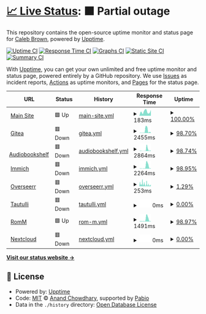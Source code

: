 # [📈 Live Status](https://caleb-brown.github.io/upptime): <!--live status--> **🟧 Partial outage**

This repository contains the open-source uptime monitor and status page for [Caleb Brown](https://caleb-brown.dev), powered by [Upptime](https://github.com/upptime/upptime).

[![Uptime CI](https://github.com/caleb-brown/upptime/workflows/Uptime%20CI/badge.svg)](https://github.com/caleb-brown/upptime/actions?query=workflow%3A%22Uptime+CI%22)
[![Response Time CI](https://github.com/caleb-brown/upptime/workflows/Response%20Time%20CI/badge.svg)](https://github.com/caleb-brown/upptime/actions?query=workflow%3A%22Response+Time+CI%22)
[![Graphs CI](https://github.com/caleb-brown/upptime/workflows/Graphs%20CI/badge.svg)](https://github.com/caleb-brown/upptime/actions?query=workflow%3A%22Graphs+CI%22)
[![Static Site CI](https://github.com/caleb-brown/upptime/workflows/Static%20Site%20CI/badge.svg)](https://github.com/caleb-brown/upptime/actions?query=workflow%3A%22Static+Site+CI%22)
[![Summary CI](https://github.com/caleb-brown/upptime/workflows/Summary%20CI/badge.svg)](https://github.com/caleb-brown/upptime/actions?query=workflow%3A%22Summary+CI%22)

With [Upptime](https://upptime.js.org), you can get your own unlimited and free uptime monitor and status page, powered entirely by a GitHub repository. We use [Issues](https://github.com/caleb-brown/upptime/issues) as incident reports, [Actions](https://github.com/caleb-brown/upptime/actions) as uptime monitors, and [Pages](https://caleb-brown.github.io/upptime) for the status page.

<!--start: status pages-->
<!-- This summary is generated by Upptime (https://github.com/upptime/upptime) -->
<!-- Do not edit this manually, your changes will be overwritten -->
<!-- prettier-ignore -->
| URL | Status | History | Response Time | Uptime |
| --- | ------ | ------- | ------------- | ------ |
| <img alt="" src="https://icons.duckduckgo.com/ip3/caleb-brown.dev.ico" height="13"> [Main Site](https://caleb-brown.dev) | 🟩 Up | [main-site.yml](https://github.com/caleb-brown/upptime/commits/HEAD/history/main-site.yml) | <details><summary><img alt="Response time graph" src="./graphs/main-site/response-time-week.png" height="20"> 183ms</summary><br><a href="https://status.caleb-brown.dev/history/main-site"><img alt="Response time 149" src="https://img.shields.io/endpoint?url=https%3A%2F%2Fraw.githubusercontent.com%2Fcaleb-brown%2Fupptime%2FHEAD%2Fapi%2Fmain-site%2Fresponse-time.json"></a><br><a href="https://status.caleb-brown.dev/history/main-site"><img alt="24-hour response time 257" src="https://img.shields.io/endpoint?url=https%3A%2F%2Fraw.githubusercontent.com%2Fcaleb-brown%2Fupptime%2FHEAD%2Fapi%2Fmain-site%2Fresponse-time-day.json"></a><br><a href="https://status.caleb-brown.dev/history/main-site"><img alt="7-day response time 183" src="https://img.shields.io/endpoint?url=https%3A%2F%2Fraw.githubusercontent.com%2Fcaleb-brown%2Fupptime%2FHEAD%2Fapi%2Fmain-site%2Fresponse-time-week.json"></a><br><a href="https://status.caleb-brown.dev/history/main-site"><img alt="30-day response time 150" src="https://img.shields.io/endpoint?url=https%3A%2F%2Fraw.githubusercontent.com%2Fcaleb-brown%2Fupptime%2FHEAD%2Fapi%2Fmain-site%2Fresponse-time-month.json"></a><br><a href="https://status.caleb-brown.dev/history/main-site"><img alt="1-year response time 149" src="https://img.shields.io/endpoint?url=https%3A%2F%2Fraw.githubusercontent.com%2Fcaleb-brown%2Fupptime%2FHEAD%2Fapi%2Fmain-site%2Fresponse-time-year.json"></a></details> | <details><summary><a href="https://status.caleb-brown.dev/history/main-site">100.00%</a></summary><a href="https://status.caleb-brown.dev/history/main-site"><img alt="All-time uptime 100.00%" src="https://img.shields.io/endpoint?url=https%3A%2F%2Fraw.githubusercontent.com%2Fcaleb-brown%2Fupptime%2FHEAD%2Fapi%2Fmain-site%2Fuptime.json"></a><br><a href="https://status.caleb-brown.dev/history/main-site"><img alt="24-hour uptime 100.00%" src="https://img.shields.io/endpoint?url=https%3A%2F%2Fraw.githubusercontent.com%2Fcaleb-brown%2Fupptime%2FHEAD%2Fapi%2Fmain-site%2Fuptime-day.json"></a><br><a href="https://status.caleb-brown.dev/history/main-site"><img alt="7-day uptime 100.00%" src="https://img.shields.io/endpoint?url=https%3A%2F%2Fraw.githubusercontent.com%2Fcaleb-brown%2Fupptime%2FHEAD%2Fapi%2Fmain-site%2Fuptime-week.json"></a><br><a href="https://status.caleb-brown.dev/history/main-site"><img alt="30-day uptime 100.00%" src="https://img.shields.io/endpoint?url=https%3A%2F%2Fraw.githubusercontent.com%2Fcaleb-brown%2Fupptime%2FHEAD%2Fapi%2Fmain-site%2Fuptime-month.json"></a><br><a href="https://status.caleb-brown.dev/history/main-site"><img alt="1-year uptime 100.00%" src="https://img.shields.io/endpoint?url=https%3A%2F%2Fraw.githubusercontent.com%2Fcaleb-brown%2Fupptime%2FHEAD%2Fapi%2Fmain-site%2Fuptime-year.json"></a></details>
| <img alt="" src="https://icons.duckduckgo.com/ip3/projects.caleb-brown.dev.ico" height="13"> [Gitea](https://projects.caleb-brown.dev) | 🟥 Down | [gitea.yml](https://github.com/caleb-brown/upptime/commits/HEAD/history/gitea.yml) | <details><summary><img alt="Response time graph" src="./graphs/gitea/response-time-week.png" height="20"> 2455ms</summary><br><a href="https://status.caleb-brown.dev/history/gitea"><img alt="Response time 783" src="https://img.shields.io/endpoint?url=https%3A%2F%2Fraw.githubusercontent.com%2Fcaleb-brown%2Fupptime%2FHEAD%2Fapi%2Fgitea%2Fresponse-time.json"></a><br><a href="https://status.caleb-brown.dev/history/gitea"><img alt="24-hour response time 445" src="https://img.shields.io/endpoint?url=https%3A%2F%2Fraw.githubusercontent.com%2Fcaleb-brown%2Fupptime%2FHEAD%2Fapi%2Fgitea%2Fresponse-time-day.json"></a><br><a href="https://status.caleb-brown.dev/history/gitea"><img alt="7-day response time 2455" src="https://img.shields.io/endpoint?url=https%3A%2F%2Fraw.githubusercontent.com%2Fcaleb-brown%2Fupptime%2FHEAD%2Fapi%2Fgitea%2Fresponse-time-week.json"></a><br><a href="https://status.caleb-brown.dev/history/gitea"><img alt="30-day response time 1555" src="https://img.shields.io/endpoint?url=https%3A%2F%2Fraw.githubusercontent.com%2Fcaleb-brown%2Fupptime%2FHEAD%2Fapi%2Fgitea%2Fresponse-time-month.json"></a><br><a href="https://status.caleb-brown.dev/history/gitea"><img alt="1-year response time 783" src="https://img.shields.io/endpoint?url=https%3A%2F%2Fraw.githubusercontent.com%2Fcaleb-brown%2Fupptime%2FHEAD%2Fapi%2Fgitea%2Fresponse-time-year.json"></a></details> | <details><summary><a href="https://status.caleb-brown.dev/history/gitea">98.70%</a></summary><a href="https://status.caleb-brown.dev/history/gitea"><img alt="All-time uptime 84.07%" src="https://img.shields.io/endpoint?url=https%3A%2F%2Fraw.githubusercontent.com%2Fcaleb-brown%2Fupptime%2FHEAD%2Fapi%2Fgitea%2Fuptime.json"></a><br><a href="https://status.caleb-brown.dev/history/gitea"><img alt="24-hour uptime 99.76%" src="https://img.shields.io/endpoint?url=https%3A%2F%2Fraw.githubusercontent.com%2Fcaleb-brown%2Fupptime%2FHEAD%2Fapi%2Fgitea%2Fuptime-day.json"></a><br><a href="https://status.caleb-brown.dev/history/gitea"><img alt="7-day uptime 98.70%" src="https://img.shields.io/endpoint?url=https%3A%2F%2Fraw.githubusercontent.com%2Fcaleb-brown%2Fupptime%2FHEAD%2Fapi%2Fgitea%2Fuptime-week.json"></a><br><a href="https://status.caleb-brown.dev/history/gitea"><img alt="30-day uptime 81.23%" src="https://img.shields.io/endpoint?url=https%3A%2F%2Fraw.githubusercontent.com%2Fcaleb-brown%2Fupptime%2FHEAD%2Fapi%2Fgitea%2Fuptime-month.json"></a><br><a href="https://status.caleb-brown.dev/history/gitea"><img alt="1-year uptime 84.07%" src="https://img.shields.io/endpoint?url=https%3A%2F%2Fraw.githubusercontent.com%2Fcaleb-brown%2Fupptime%2FHEAD%2Fapi%2Fgitea%2Fuptime-year.json"></a></details>
| <img alt="" src="https://icons.duckduckgo.com/ip3/abs.caleb-brown.dev.ico" height="13"> [Audiobookshelf](https://abs.caleb-brown.dev) | 🟥 Down | [audiobookshelf.yml](https://github.com/caleb-brown/upptime/commits/HEAD/history/audiobookshelf.yml) | <details><summary><img alt="Response time graph" src="./graphs/audiobookshelf/response-time-week.png" height="20"> 2864ms</summary><br><a href="https://status.caleb-brown.dev/history/audiobookshelf"><img alt="Response time 554" src="https://img.shields.io/endpoint?url=https%3A%2F%2Fraw.githubusercontent.com%2Fcaleb-brown%2Fupptime%2FHEAD%2Fapi%2Faudiobookshelf%2Fresponse-time.json"></a><br><a href="https://status.caleb-brown.dev/history/audiobookshelf"><img alt="24-hour response time 886" src="https://img.shields.io/endpoint?url=https%3A%2F%2Fraw.githubusercontent.com%2Fcaleb-brown%2Fupptime%2FHEAD%2Fapi%2Faudiobookshelf%2Fresponse-time-day.json"></a><br><a href="https://status.caleb-brown.dev/history/audiobookshelf"><img alt="7-day response time 2864" src="https://img.shields.io/endpoint?url=https%3A%2F%2Fraw.githubusercontent.com%2Fcaleb-brown%2Fupptime%2FHEAD%2Fapi%2Faudiobookshelf%2Fresponse-time-week.json"></a><br><a href="https://status.caleb-brown.dev/history/audiobookshelf"><img alt="30-day response time 1566" src="https://img.shields.io/endpoint?url=https%3A%2F%2Fraw.githubusercontent.com%2Fcaleb-brown%2Fupptime%2FHEAD%2Fapi%2Faudiobookshelf%2Fresponse-time-month.json"></a><br><a href="https://status.caleb-brown.dev/history/audiobookshelf"><img alt="1-year response time 554" src="https://img.shields.io/endpoint?url=https%3A%2F%2Fraw.githubusercontent.com%2Fcaleb-brown%2Fupptime%2FHEAD%2Fapi%2Faudiobookshelf%2Fresponse-time-year.json"></a></details> | <details><summary><a href="https://status.caleb-brown.dev/history/audiobookshelf">98.74%</a></summary><a href="https://status.caleb-brown.dev/history/audiobookshelf"><img alt="All-time uptime 12.82%" src="https://img.shields.io/endpoint?url=https%3A%2F%2Fraw.githubusercontent.com%2Fcaleb-brown%2Fupptime%2FHEAD%2Fapi%2Faudiobookshelf%2Fuptime.json"></a><br><a href="https://status.caleb-brown.dev/history/audiobookshelf"><img alt="24-hour uptime 99.87%" src="https://img.shields.io/endpoint?url=https%3A%2F%2Fraw.githubusercontent.com%2Fcaleb-brown%2Fupptime%2FHEAD%2Fapi%2Faudiobookshelf%2Fuptime-day.json"></a><br><a href="https://status.caleb-brown.dev/history/audiobookshelf"><img alt="7-day uptime 98.74%" src="https://img.shields.io/endpoint?url=https%3A%2F%2Fraw.githubusercontent.com%2Fcaleb-brown%2Fupptime%2FHEAD%2Fapi%2Faudiobookshelf%2Fuptime-week.json"></a><br><a href="https://status.caleb-brown.dev/history/audiobookshelf"><img alt="30-day uptime 57.38%" src="https://img.shields.io/endpoint?url=https%3A%2F%2Fraw.githubusercontent.com%2Fcaleb-brown%2Fupptime%2FHEAD%2Fapi%2Faudiobookshelf%2Fuptime-month.json"></a><br><a href="https://status.caleb-brown.dev/history/audiobookshelf"><img alt="1-year uptime 12.82%" src="https://img.shields.io/endpoint?url=https%3A%2F%2Fraw.githubusercontent.com%2Fcaleb-brown%2Fupptime%2FHEAD%2Fapi%2Faudiobookshelf%2Fuptime-year.json"></a></details>
| <img alt="" src="https://icons.duckduckgo.com/ip3/photos.caleb-brown.dev.ico" height="13"> [Immich](https://photos.caleb-brown.dev) | 🟥 Down | [immich.yml](https://github.com/caleb-brown/upptime/commits/HEAD/history/immich.yml) | <details><summary><img alt="Response time graph" src="./graphs/immich/response-time-week.png" height="20"> 2264ms</summary><br><a href="https://status.caleb-brown.dev/history/immich"><img alt="Response time 598" src="https://img.shields.io/endpoint?url=https%3A%2F%2Fraw.githubusercontent.com%2Fcaleb-brown%2Fupptime%2FHEAD%2Fapi%2Fimmich%2Fresponse-time.json"></a><br><a href="https://status.caleb-brown.dev/history/immich"><img alt="24-hour response time 590" src="https://img.shields.io/endpoint?url=https%3A%2F%2Fraw.githubusercontent.com%2Fcaleb-brown%2Fupptime%2FHEAD%2Fapi%2Fimmich%2Fresponse-time-day.json"></a><br><a href="https://status.caleb-brown.dev/history/immich"><img alt="7-day response time 2264" src="https://img.shields.io/endpoint?url=https%3A%2F%2Fraw.githubusercontent.com%2Fcaleb-brown%2Fupptime%2FHEAD%2Fapi%2Fimmich%2Fresponse-time-week.json"></a><br><a href="https://status.caleb-brown.dev/history/immich"><img alt="30-day response time 1171" src="https://img.shields.io/endpoint?url=https%3A%2F%2Fraw.githubusercontent.com%2Fcaleb-brown%2Fupptime%2FHEAD%2Fapi%2Fimmich%2Fresponse-time-month.json"></a><br><a href="https://status.caleb-brown.dev/history/immich"><img alt="1-year response time 598" src="https://img.shields.io/endpoint?url=https%3A%2F%2Fraw.githubusercontent.com%2Fcaleb-brown%2Fupptime%2FHEAD%2Fapi%2Fimmich%2Fresponse-time-year.json"></a></details> | <details><summary><a href="https://status.caleb-brown.dev/history/immich">98.95%</a></summary><a href="https://status.caleb-brown.dev/history/immich"><img alt="All-time uptime 90.97%" src="https://img.shields.io/endpoint?url=https%3A%2F%2Fraw.githubusercontent.com%2Fcaleb-brown%2Fupptime%2FHEAD%2Fapi%2Fimmich%2Fuptime.json"></a><br><a href="https://status.caleb-brown.dev/history/immich"><img alt="24-hour uptime 99.97%" src="https://img.shields.io/endpoint?url=https%3A%2F%2Fraw.githubusercontent.com%2Fcaleb-brown%2Fupptime%2FHEAD%2Fapi%2Fimmich%2Fuptime-day.json"></a><br><a href="https://status.caleb-brown.dev/history/immich"><img alt="7-day uptime 98.95%" src="https://img.shields.io/endpoint?url=https%3A%2F%2Fraw.githubusercontent.com%2Fcaleb-brown%2Fupptime%2FHEAD%2Fapi%2Fimmich%2Fuptime-week.json"></a><br><a href="https://status.caleb-brown.dev/history/immich"><img alt="30-day uptime 91.75%" src="https://img.shields.io/endpoint?url=https%3A%2F%2Fraw.githubusercontent.com%2Fcaleb-brown%2Fupptime%2FHEAD%2Fapi%2Fimmich%2Fuptime-month.json"></a><br><a href="https://status.caleb-brown.dev/history/immich"><img alt="1-year uptime 90.97%" src="https://img.shields.io/endpoint?url=https%3A%2F%2Fraw.githubusercontent.com%2Fcaleb-brown%2Fupptime%2FHEAD%2Fapi%2Fimmich%2Fuptime-year.json"></a></details>
| <img alt="" src="https://icons.duckduckgo.com/ip3/overseerr.caleb-brown.dev.ico" height="13"> [Overseerr](https://overseerr.caleb-brown.dev/api/v1/status) | 🟥 Down | [overseerr.yml](https://github.com/caleb-brown/upptime/commits/HEAD/history/overseerr.yml) | <details><summary><img alt="Response time graph" src="./graphs/overseerr/response-time-week.png" height="20"> 253ms</summary><br><a href="https://status.caleb-brown.dev/history/overseerr"><img alt="Response time 248" src="https://img.shields.io/endpoint?url=https%3A%2F%2Fraw.githubusercontent.com%2Fcaleb-brown%2Fupptime%2FHEAD%2Fapi%2Foverseerr%2Fresponse-time.json"></a><br><a href="https://status.caleb-brown.dev/history/overseerr"><img alt="24-hour response time 229" src="https://img.shields.io/endpoint?url=https%3A%2F%2Fraw.githubusercontent.com%2Fcaleb-brown%2Fupptime%2FHEAD%2Fapi%2Foverseerr%2Fresponse-time-day.json"></a><br><a href="https://status.caleb-brown.dev/history/overseerr"><img alt="7-day response time 253" src="https://img.shields.io/endpoint?url=https%3A%2F%2Fraw.githubusercontent.com%2Fcaleb-brown%2Fupptime%2FHEAD%2Fapi%2Foverseerr%2Fresponse-time-week.json"></a><br><a href="https://status.caleb-brown.dev/history/overseerr"><img alt="30-day response time 560" src="https://img.shields.io/endpoint?url=https%3A%2F%2Fraw.githubusercontent.com%2Fcaleb-brown%2Fupptime%2FHEAD%2Fapi%2Foverseerr%2Fresponse-time-month.json"></a><br><a href="https://status.caleb-brown.dev/history/overseerr"><img alt="1-year response time 248" src="https://img.shields.io/endpoint?url=https%3A%2F%2Fraw.githubusercontent.com%2Fcaleb-brown%2Fupptime%2FHEAD%2Fapi%2Foverseerr%2Fresponse-time-year.json"></a></details> | <details><summary><a href="https://status.caleb-brown.dev/history/overseerr">1.29%</a></summary><a href="https://status.caleb-brown.dev/history/overseerr"><img alt="All-time uptime 3.38%" src="https://img.shields.io/endpoint?url=https%3A%2F%2Fraw.githubusercontent.com%2Fcaleb-brown%2Fupptime%2FHEAD%2Fapi%2Foverseerr%2Fuptime.json"></a><br><a href="https://status.caleb-brown.dev/history/overseerr"><img alt="24-hour uptime 0.00%" src="https://img.shields.io/endpoint?url=https%3A%2F%2Fraw.githubusercontent.com%2Fcaleb-brown%2Fupptime%2FHEAD%2Fapi%2Foverseerr%2Fuptime-day.json"></a><br><a href="https://status.caleb-brown.dev/history/overseerr"><img alt="7-day uptime 1.29%" src="https://img.shields.io/endpoint?url=https%3A%2F%2Fraw.githubusercontent.com%2Fcaleb-brown%2Fupptime%2FHEAD%2Fapi%2Foverseerr%2Fuptime-week.json"></a><br><a href="https://status.caleb-brown.dev/history/overseerr"><img alt="30-day uptime 13.73%" src="https://img.shields.io/endpoint?url=https%3A%2F%2Fraw.githubusercontent.com%2Fcaleb-brown%2Fupptime%2FHEAD%2Fapi%2Foverseerr%2Fuptime-month.json"></a><br><a href="https://status.caleb-brown.dev/history/overseerr"><img alt="1-year uptime 3.38%" src="https://img.shields.io/endpoint?url=https%3A%2F%2Fraw.githubusercontent.com%2Fcaleb-brown%2Fupptime%2FHEAD%2Fapi%2Foverseerr%2Fuptime-year.json"></a></details>
| <img alt="" src="https://icons.duckduckgo.com/ip3/tautulli.caleb-brown.dev.ico" height="13"> [Tautulli](https://tautulli.caleb-brown.dev) | 🟥 Down | [tautulli.yml](https://github.com/caleb-brown/upptime/commits/HEAD/history/tautulli.yml) | <details><summary><img alt="Response time graph" src="./graphs/tautulli/response-time-week.png" height="20"> 0ms</summary><br><a href="https://status.caleb-brown.dev/history/tautulli"><img alt="Response time 327" src="https://img.shields.io/endpoint?url=https%3A%2F%2Fraw.githubusercontent.com%2Fcaleb-brown%2Fupptime%2FHEAD%2Fapi%2Ftautulli%2Fresponse-time.json"></a><br><a href="https://status.caleb-brown.dev/history/tautulli"><img alt="24-hour response time 0" src="https://img.shields.io/endpoint?url=https%3A%2F%2Fraw.githubusercontent.com%2Fcaleb-brown%2Fupptime%2FHEAD%2Fapi%2Ftautulli%2Fresponse-time-day.json"></a><br><a href="https://status.caleb-brown.dev/history/tautulli"><img alt="7-day response time 0" src="https://img.shields.io/endpoint?url=https%3A%2F%2Fraw.githubusercontent.com%2Fcaleb-brown%2Fupptime%2FHEAD%2Fapi%2Ftautulli%2Fresponse-time-week.json"></a><br><a href="https://status.caleb-brown.dev/history/tautulli"><img alt="30-day response time 1376" src="https://img.shields.io/endpoint?url=https%3A%2F%2Fraw.githubusercontent.com%2Fcaleb-brown%2Fupptime%2FHEAD%2Fapi%2Ftautulli%2Fresponse-time-month.json"></a><br><a href="https://status.caleb-brown.dev/history/tautulli"><img alt="1-year response time 327" src="https://img.shields.io/endpoint?url=https%3A%2F%2Fraw.githubusercontent.com%2Fcaleb-brown%2Fupptime%2FHEAD%2Fapi%2Ftautulli%2Fresponse-time-year.json"></a></details> | <details><summary><a href="https://status.caleb-brown.dev/history/tautulli">0.00%</a></summary><a href="https://status.caleb-brown.dev/history/tautulli"><img alt="All-time uptime 3.40%" src="https://img.shields.io/endpoint?url=https%3A%2F%2Fraw.githubusercontent.com%2Fcaleb-brown%2Fupptime%2FHEAD%2Fapi%2Ftautulli%2Fuptime.json"></a><br><a href="https://status.caleb-brown.dev/history/tautulli"><img alt="24-hour uptime 0.00%" src="https://img.shields.io/endpoint?url=https%3A%2F%2Fraw.githubusercontent.com%2Fcaleb-brown%2Fupptime%2FHEAD%2Fapi%2Ftautulli%2Fuptime-day.json"></a><br><a href="https://status.caleb-brown.dev/history/tautulli"><img alt="7-day uptime 0.00%" src="https://img.shields.io/endpoint?url=https%3A%2F%2Fraw.githubusercontent.com%2Fcaleb-brown%2Fupptime%2FHEAD%2Fapi%2Ftautulli%2Fuptime-week.json"></a><br><a href="https://status.caleb-brown.dev/history/tautulli"><img alt="30-day uptime 13.83%" src="https://img.shields.io/endpoint?url=https%3A%2F%2Fraw.githubusercontent.com%2Fcaleb-brown%2Fupptime%2FHEAD%2Fapi%2Ftautulli%2Fuptime-month.json"></a><br><a href="https://status.caleb-brown.dev/history/tautulli"><img alt="1-year uptime 3.40%" src="https://img.shields.io/endpoint?url=https%3A%2F%2Fraw.githubusercontent.com%2Fcaleb-brown%2Fupptime%2FHEAD%2Fapi%2Ftautulli%2Fuptime-year.json"></a></details>
| <img alt="" src="https://icons.duckduckgo.com/ip3/romm.caleb-brown.dev.ico" height="13"> [RomM](https://romm.caleb-brown.dev) | 🟩 Up | [rom-m.yml](https://github.com/caleb-brown/upptime/commits/HEAD/history/rom-m.yml) | <details><summary><img alt="Response time graph" src="./graphs/rom-m/response-time-week.png" height="20"> 1491ms</summary><br><a href="https://status.caleb-brown.dev/history/rom-m"><img alt="Response time 442" src="https://img.shields.io/endpoint?url=https%3A%2F%2Fraw.githubusercontent.com%2Fcaleb-brown%2Fupptime%2FHEAD%2Fapi%2From-m%2Fresponse-time.json"></a><br><a href="https://status.caleb-brown.dev/history/rom-m"><img alt="24-hour response time 303" src="https://img.shields.io/endpoint?url=https%3A%2F%2Fraw.githubusercontent.com%2Fcaleb-brown%2Fupptime%2FHEAD%2Fapi%2From-m%2Fresponse-time-day.json"></a><br><a href="https://status.caleb-brown.dev/history/rom-m"><img alt="7-day response time 1491" src="https://img.shields.io/endpoint?url=https%3A%2F%2Fraw.githubusercontent.com%2Fcaleb-brown%2Fupptime%2FHEAD%2Fapi%2From-m%2Fresponse-time-week.json"></a><br><a href="https://status.caleb-brown.dev/history/rom-m"><img alt="30-day response time 1110" src="https://img.shields.io/endpoint?url=https%3A%2F%2Fraw.githubusercontent.com%2Fcaleb-brown%2Fupptime%2FHEAD%2Fapi%2From-m%2Fresponse-time-month.json"></a><br><a href="https://status.caleb-brown.dev/history/rom-m"><img alt="1-year response time 442" src="https://img.shields.io/endpoint?url=https%3A%2F%2Fraw.githubusercontent.com%2Fcaleb-brown%2Fupptime%2FHEAD%2Fapi%2From-m%2Fresponse-time-year.json"></a></details> | <details><summary><a href="https://status.caleb-brown.dev/history/rom-m">98.97%</a></summary><a href="https://status.caleb-brown.dev/history/rom-m"><img alt="All-time uptime 11.53%" src="https://img.shields.io/endpoint?url=https%3A%2F%2Fraw.githubusercontent.com%2Fcaleb-brown%2Fupptime%2FHEAD%2Fapi%2From-m%2Fuptime.json"></a><br><a href="https://status.caleb-brown.dev/history/rom-m"><img alt="24-hour uptime 100.00%" src="https://img.shields.io/endpoint?url=https%3A%2F%2Fraw.githubusercontent.com%2Fcaleb-brown%2Fupptime%2FHEAD%2Fapi%2From-m%2Fuptime-day.json"></a><br><a href="https://status.caleb-brown.dev/history/rom-m"><img alt="7-day uptime 98.97%" src="https://img.shields.io/endpoint?url=https%3A%2F%2Fraw.githubusercontent.com%2Fcaleb-brown%2Fupptime%2FHEAD%2Fapi%2From-m%2Fuptime-week.json"></a><br><a href="https://status.caleb-brown.dev/history/rom-m"><img alt="30-day uptime 51.42%" src="https://img.shields.io/endpoint?url=https%3A%2F%2Fraw.githubusercontent.com%2Fcaleb-brown%2Fupptime%2FHEAD%2Fapi%2From-m%2Fuptime-month.json"></a><br><a href="https://status.caleb-brown.dev/history/rom-m"><img alt="1-year uptime 11.53%" src="https://img.shields.io/endpoint?url=https%3A%2F%2Fraw.githubusercontent.com%2Fcaleb-brown%2Fupptime%2FHEAD%2Fapi%2From-m%2Fuptime-year.json"></a></details>
| <img alt="" src="https://icons.duckduckgo.com/ip3/cloud.caleb-brown.dev.ico" height="13"> [Nextcloud](https://cloud.caleb-brown.dev) | 🟥 Down | [nextcloud.yml](https://github.com/caleb-brown/upptime/commits/HEAD/history/nextcloud.yml) | <details><summary><img alt="Response time graph" src="./graphs/nextcloud/response-time-week.png" height="20"> 0ms</summary><br><a href="https://status.caleb-brown.dev/history/nextcloud"><img alt="Response time 248" src="https://img.shields.io/endpoint?url=https%3A%2F%2Fraw.githubusercontent.com%2Fcaleb-brown%2Fupptime%2FHEAD%2Fapi%2Fnextcloud%2Fresponse-time.json"></a><br><a href="https://status.caleb-brown.dev/history/nextcloud"><img alt="24-hour response time 0" src="https://img.shields.io/endpoint?url=https%3A%2F%2Fraw.githubusercontent.com%2Fcaleb-brown%2Fupptime%2FHEAD%2Fapi%2Fnextcloud%2Fresponse-time-day.json"></a><br><a href="https://status.caleb-brown.dev/history/nextcloud"><img alt="7-day response time 0" src="https://img.shields.io/endpoint?url=https%3A%2F%2Fraw.githubusercontent.com%2Fcaleb-brown%2Fupptime%2FHEAD%2Fapi%2Fnextcloud%2Fresponse-time-week.json"></a><br><a href="https://status.caleb-brown.dev/history/nextcloud"><img alt="30-day response time 0" src="https://img.shields.io/endpoint?url=https%3A%2F%2Fraw.githubusercontent.com%2Fcaleb-brown%2Fupptime%2FHEAD%2Fapi%2Fnextcloud%2Fresponse-time-month.json"></a><br><a href="https://status.caleb-brown.dev/history/nextcloud"><img alt="1-year response time 248" src="https://img.shields.io/endpoint?url=https%3A%2F%2Fraw.githubusercontent.com%2Fcaleb-brown%2Fupptime%2FHEAD%2Fapi%2Fnextcloud%2Fresponse-time-year.json"></a></details> | <details><summary><a href="https://status.caleb-brown.dev/history/nextcloud">0.00%</a></summary><a href="https://status.caleb-brown.dev/history/nextcloud"><img alt="All-time uptime 0.00%" src="https://img.shields.io/endpoint?url=https%3A%2F%2Fraw.githubusercontent.com%2Fcaleb-brown%2Fupptime%2FHEAD%2Fapi%2Fnextcloud%2Fuptime.json"></a><br><a href="https://status.caleb-brown.dev/history/nextcloud"><img alt="24-hour uptime 0.00%" src="https://img.shields.io/endpoint?url=https%3A%2F%2Fraw.githubusercontent.com%2Fcaleb-brown%2Fupptime%2FHEAD%2Fapi%2Fnextcloud%2Fuptime-day.json"></a><br><a href="https://status.caleb-brown.dev/history/nextcloud"><img alt="7-day uptime 0.00%" src="https://img.shields.io/endpoint?url=https%3A%2F%2Fraw.githubusercontent.com%2Fcaleb-brown%2Fupptime%2FHEAD%2Fapi%2Fnextcloud%2Fuptime-week.json"></a><br><a href="https://status.caleb-brown.dev/history/nextcloud"><img alt="30-day uptime 0.00%" src="https://img.shields.io/endpoint?url=https%3A%2F%2Fraw.githubusercontent.com%2Fcaleb-brown%2Fupptime%2FHEAD%2Fapi%2Fnextcloud%2Fuptime-month.json"></a><br><a href="https://status.caleb-brown.dev/history/nextcloud"><img alt="1-year uptime 0.00%" src="https://img.shields.io/endpoint?url=https%3A%2F%2Fraw.githubusercontent.com%2Fcaleb-brown%2Fupptime%2FHEAD%2Fapi%2Fnextcloud%2Fuptime-year.json"></a></details>

<!--end: status pages-->

[**Visit our status website →**](https://caleb-brown.github.io/upptime)

## 📄 License

- Powered by: [Upptime](https://github.com/upptime/upptime)
- Code: [MIT](./LICENSE) © [Anand Chowdhary](https://anandchowdhary.com), supported by [Pabio](https://pabio.com)
- Data in the `./history` directory: [Open Database License](https://opendatacommons.org/licenses/odbl/1-0/)
